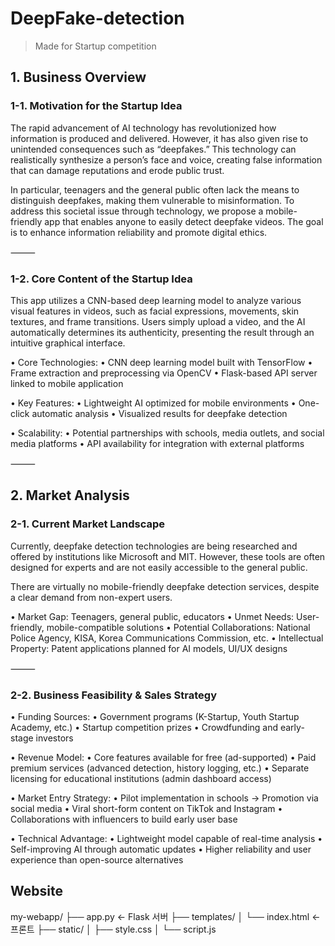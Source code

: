 # DeepFake-detection
> Made for Startup competition

## 1. Business Overview

### 1-1. Motivation for the Startup Idea

The rapid advancement of AI technology has revolutionized how information is produced and delivered. However, it has also given rise to unintended consequences such as “deepfakes.” This technology can realistically synthesize a person’s face and voice, creating false information that can damage reputations and erode public trust.

In particular, teenagers and the general public often lack the means to distinguish deepfakes, making them vulnerable to misinformation. To address this societal issue through technology, we propose a mobile-friendly app that enables anyone to easily detect deepfake videos. The goal is to enhance information reliability and promote digital ethics.

⸻

### 1-2. Core Content of the Startup Idea

This app utilizes a CNN-based deep learning model to analyze various visual features in videos, such as facial expressions, movements, skin textures, and frame transitions. Users simply upload a video, and the AI automatically determines its authenticity, presenting the result through an intuitive graphical interface.

• Core Technologies:
• CNN deep learning model built with TensorFlow
• Frame extraction and preprocessing via OpenCV
• Flask-based API server linked to mobile application

• Key Features:
• Lightweight AI optimized for mobile environments
• One-click automatic analysis
• Visualized results for deepfake detection

• Scalability:
• Potential partnerships with schools, media outlets, and social media platforms
• API availability for integration with external platforms

⸻

## 2. Market Analysis

### 2-1. Current Market Landscape

Currently, deepfake detection technologies are being researched and offered by institutions like Microsoft and MIT. However, these tools are often designed for experts and are not easily accessible to the general public.

There are virtually no mobile-friendly deepfake detection services, despite a clear demand from non-expert users.

• Market Gap: Teenagers, general public, educators
• Unmet Needs: User-friendly, mobile-compatible solutions
• Potential Collaborations: National Police Agency, KISA, Korea Communications Commission, etc.
• Intellectual Property: Patent applications planned for AI models, UI/UX designs

⸻

### 2-2. Business Feasibility & Sales Strategy

• Funding Sources:
• Government programs (K-Startup, Youth Startup Academy, etc.)
• Startup competition prizes
• Crowdfunding and early-stage investors

• Revenue Model:
• Core features available for free (ad-supported)
• Paid premium services (advanced detection, history logging, etc.)
• Separate licensing for educational institutions (admin dashboard access)

• Market Entry Strategy:
• Pilot implementation in schools → Promotion via social media
• Viral short-form content on TikTok and Instagram
• Collaborations with influencers to build early user base

• Technical Advantage:
• Lightweight model capable of real-time analysis
• Self-improving AI through automatic updates
• Higher reliability and user experience than open-source alternatives


## Website

my-webapp/
├── app.py         ← Flask 서버
├── templates/
│   └── index.html ← 프론트
├── static/
│   ├── style.css
│   └── script.js
